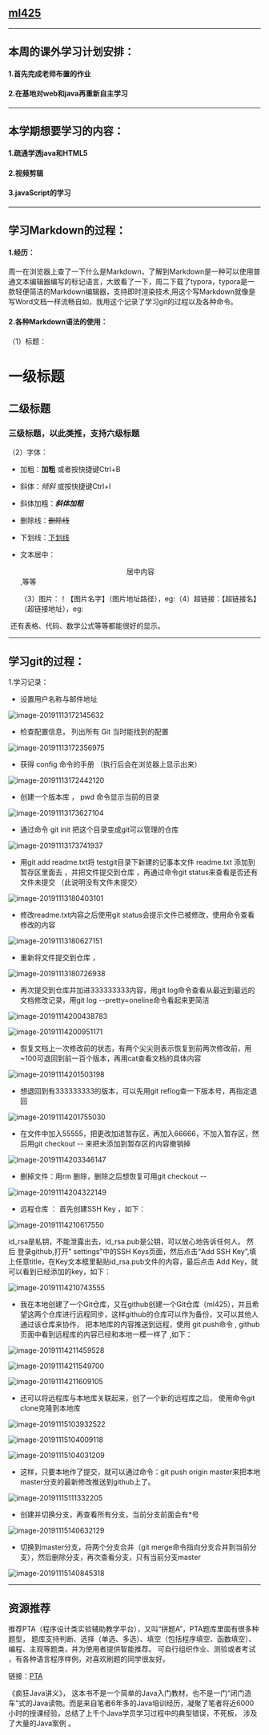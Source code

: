 ## [ml425]( https://github.com/ml425 )

------



## 本周的课外学习计划安排：

  #### 1.首先完成老师布置的作业

  #### 2.在基地对web和java再重新自主学习

------



## 本学期想要学习的内容：

#### 1.疏通学透java和HTML5

#### 2.视频剪辑

#### 3.javaScript的学习

------



## 学习Markdown的过程：

#### 1.经历：

​       周一在浏览器上查了一下什么是Markdown，了解到Markdown是一种可以使用普通文本编辑器编写的标记语言，大致看了一下，周二下载了typora，typora是一款轻便简洁的Markdown编辑器，支持即时渲染技术,用这个写Markdown就像是写Word文档一样流畅自如，我用这个记录了学习git的过程以及各种命令。

#### 2.各种Markdown语法的使用：

 （1）标题：

# 一级标题

## 二级标题

### 三级标题，以此类推，支持六级标题

  （2）字体：

- 加粗：**加粗** 或者按快捷键Ctrl+B

- 斜体：*倾斜* 或按快捷键Ctrl+I

- 斜体加粗：***斜体加粗***

- 删除线：~~删除线~~ 

- 下划线：<u>下划线</u>

- 文本居中：<center>居中内容</center>,等等

  （3）图片：！【图片名字】（图片地址路径），eg:![]()
  ​（4）超链接：【超链接名】（超链接地址），eg:[](https://pintia.cn/auth/login?redirect=https%3A%2F%2Fpintia.cn%2Fproblem-sets%2F1111848470497693696%2Fproblems%2F1111848773703892992)

​        还有表格、代码、数学公式等等都能很好的显示。 

------



## 学习git的过程：

1.学习记录： 

- 设置用户名称与邮件地址 

![image-20191113172145632](https://github.com/ml425/new-team/blob/master/img/image-20191113172145632.png)

- 检查配置信息， 列出所有 Git 当时能找到的配置 

![image-20191113172356975](https://github.com/ml425/new-team/blob/master/img/image-20191113172356975.png)

-  获得 config 命令的手册 （执行后会在浏览器上显示出来）

![image-20191113172442120](https://github.com/ml425/new-team/blob/master/img/image-20191113172442120.png)

-  创建一个版本库 ， pwd 命令显示当前的目录 

![image-20191113173627104](https://github.com/ml425/new-team/blob/master/img/image-20191113173627104.png)

-  通过命令 git init 把这个目录变成git可以管理的仓库 

![image-20191113173741937](https://github.com/ml425/new-team/blob/master/img/image-20191113173741937.png)

-  用git add readme.txt将 testgit目录下新建的记事本文件 readme.txt 添加到暂存区里面去 ，并把文件提交到仓库 ，再通过命令git status来查看是否还有文件未提交 （此说明没有文件未提交）

![image-20191113180403101](https://github.com/ml425/new-team/blob/master/img/image-20191113180403101.png)

-  修改readme.txt内容之后使用git status会提示文件已被修改，使用命令查看修改的内容

![image-20191113180627151](https://github.com/ml425/new-team/blob/master/img/image-20191113180627151.png)

- 重新将文件提交到仓库 ，

![image-20191113180726938](https://github.com/ml425/new-team/blob/master/img/image-20191113180726938.png)

- 再次提交到仓库并加进333333333内容，用git log命令查看从最近到最远的文档修改记录，用git log --pretty=oneline命令看起来更简洁

![image-20191114200438783](https://github.com/ml425/new-team/blob/master/img/image-20191114200438783.png)

![image-20191114200951171](https://github.com/ml425/new-team/blob/master/img/image-20191114200951171.png)

- 恢复文档上一次修改前的状态，有两个尖尖则表示恢复到前两次修改前，用~100可退回到前一百个版本，再用cat查看文档的具体内容

![image-20191114201503198](https://github.com/ml425/new-team/blob/master/img/image-20191114201503198.png)

- 想退回到有333333333的版本，可以先用git reflog查一下版本号，再指定退回

![image-20191114201755030](https://github.com/ml425/new-team/blob/master/img/image-20191114201755030.png)

- 在文件中加入55555，把更改加进暂存区，再加入66666，不加入暂存区，然后用git checkout -- <file>来把未添加到暂存区的内容撤销掉

![image-20191114203346147](https://github.com/ml425/new-team/blob/master/img/image-20191114203346147.png)

- 删掉文件：用rm <file>删除，删除之后想恢复可用git checkout -- <file>

![image-20191114204322149](https://github.com/ml425/new-team/blob/master/img/image-20191114204322149.png)

-  远程仓库 ： 首先创建SSH Key ，如下：

![image-20191114210617550](https://github.com/ml425/new-team/blob/master/img/image-20191114210617550.png)

 id_rsa是私钥，不能泄露出去，id_rsa.pub是公钥，可以放心地告诉任何人。 然后 登录github,打开” settings”中的SSH Keys页面，然后点击“Add SSH Key”,填上任意title，在Key文本框里黏贴id_rsa.pub文件的内容，最后点击 Add Key，就可以看到已经添加的key，如下：

![image-20191114210743555](https://github.com/ml425/new-team/blob/master/img/image-20191114210743555.png) 

-  我在本地创建了一个Git仓库，又在github创建一个Git仓库（ml425），并且希望这两个仓库进行远程同步，这样github的仓库可以作为备份，又可以其他人通过该仓库来协作， 把本地库的内容推送到远程，使用 git push命令 , github页面中看到远程库的内容已经和本地一模一样了 ,如下：

![image-20191114211459528](https://github.com/ml425/new-team/blob/master/img/image-20191114211459528.png)

![image-20191114211549700](https://github.com/ml425/new-team/blob/master/img/image-20191114211549700.png)

![image-20191114211609105](https://github.com/ml425/new-team/blob/master/img/image-20191114211609105.png)   

- 还可以将远程库与本地库关联起来，创了一个新的远程库之后， 使用命令git clone克隆到本地库

![image-20191115103932522](https://github.com/ml425/new-team/blob/master/img/image-20191115103932522.png)

![image-20191115104009118](https://github.com/ml425/new-team/blob/master/img/image-20191115104009118.png)

![image-20191115104031209](https://github.com/ml425/new-team/blob/master/img/image-20191115104031209.png)

- 这样，只要本地作了提交，就可以通过命令：git push origin master来把本地master分支的最新修改推送到github上了。

![image-20191115111332205](https://github.com/ml425/new-team/blob/master/img/image-20191115111332205.png)

- 创建并切换分支，再查看所有分支，当前分支前面会有*号

![image-20191115140632129](https://github.com/ml425/new-team/blob/master/img/image-20191115140632129.png)

- 切换到master分支，将两个分支合并（git merge命令指向分支合并到当前分支），然后删除分支，再次查看分支，只有当前分支master

![image-20191115140845318](https://github.com/ml425/new-team/blob/master/img/image-20191115140845318.png)

------

## 资源推荐

推荐PTA（程序设计类实验辅助教学平台），又叫“拼题A”，PTA题库里面有很多种题型， 题库支持判断、选择（单选、多选）、填空（包括程序填空、函数填空）、编程、主观等题类，并为使用者提供智能推荐。  可自行组织作业、测验或者考试 ，有各种语言程序样例，对喜欢刷题的同学很友好。

链接：[PTA](https://pintia.cn/)

《疯狂Java讲义》， 这本书不是一个简单的Java入门教材，也不是一门“闭门造车”式的Java读物。而是来自笔者6年多的Java培训经历，凝聚了笔者将近6000小时的授课经验，总结了上千个Java学员学习过程中的典型错误，不死板， 涉及了大量的Java案例 。
